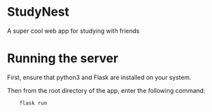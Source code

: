 # StudyNest
A super cool web app for studying with friends


# Running the server
First, ensure that python3 and Flask are installed on your system.

Then from the root directory of the app, enter the following command:
```bash
    flask run
```
